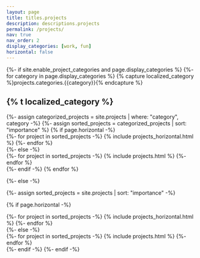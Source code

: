 ```yaml
---
layout: page
title: titles.projects
description: descriptions.projects
permalink: /projects/
nav: true
nav_order: 2
display_categories: [work, fun]
horizontal: false
---
```


<!-- pages/projects.md -->
<div class="projects">
{%- if site.enable_project_categories and page.display_categories %} 
  <!-- Display categorized projects -->
  {%- for category in page.display_categories %}
  {% capture localized_category %}projects.categories.{{category}}{% endcapture %}
  <h2 class="category">{% t localized_category %}</h2>
  {%- assign categorized_projects = site.projects | where: "category", category -%}
  {%- assign sorted_projects = categorized_projects | sort: "importance" %} 
  <!-- Generate cards for each project -->
  {% if page.horizontal -%}
  <div class="container">
    <div class="row row-cols-2">
    {%- for project in sorted_projects -%}
      {% include projects_horizontal.html %}
    {%- endfor %}
    </div>
  </div>
  {%- else -%}
  <div class="grid">
    {%- for project in sorted_projects -%}
      {% include projects.html %}
    {%- endfor %}
  </div>
  {%- endif -%}
  {% endfor %} 

 {%- else -%} 
<!-- Display projects without categories -->
  {%- assign sorted_projects = site.projects | sort: "importance" -%} 
  <!-- Generate cards for each project -->
  {% if page.horizontal -%}
  <div class="container">
    <div class="row row-cols-2">
    {%- for project in sorted_projects -%}
      {% include projects_horizontal.html %}
    {%- endfor %}
    </div>
  </div>
  {%- else -%}
  <div class="grid">
    {%- for project in sorted_projects -%}
      {% include projects.html %}
    {%- endfor %}
  </div>
  {%- endif -%}
{%- endif -%}
</div>
